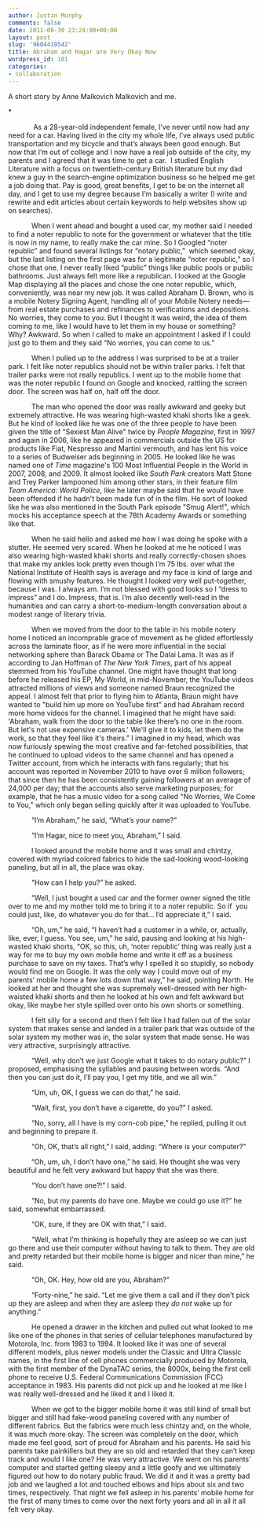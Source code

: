 ```yaml
---
author: Justin Murphy
comments: false
date: 2011-08-30 23:24:00+00:00
layout: post
slug: '9604419542'
title: Abraham and Hagar are Very Okay Now
wordpress_id: 101
categories:
- collaboration
---
```


A short story by Anne Malkovich Malkovich and me.  


* 



             As a 28-year-old independent female, I’ve never until now had any need for a car. Having lived in the city my whole life, I’ve always used public transportation and my bicycle and that’s always been good enough. But now that I’m out of college and I now have a real job outside of the city, my parents and I agreed that it was time to get a car.  I studied English Literature with a focus on twentieth-century British literature but my dad knew a guy in the search-engine optimization business so he helped me get a job doing that. Pay is good, great benefits, I get to be on the internet all day, and I get to use my degree because I’m basically a writer (I write and rewrite and edit articles about certain keywords to help websites show up on searches).




            When I went ahead and bought a used car, my mother said I needed to find a noter republic to note for the government or whatever that the title is now in my name, to really make the car mine. So I Googled “noter republic” and found several listings for “notary public,”  which seemed okay, but the last listing on the first page was for a legitimate “noter republic,” so I chose that one. I never really liked “public” things like public pools or public bathrooms. Just always felt more like a republican. I looked at the Google Map displaying all the places and chose the one noter republic, which, conveniently, was near my new job. It was called Abraham D. Brown, who is a mobile Notery Signing Agent, handling all of your Mobile Notery needs—from real estate purchases and refinances to verifications and depositions. No worries, they come to you. But I thought it was weird, the idea of them coming to me, like I would have to let them in my house or something? Why? Awkward. So when I called to make an appointment I asked if I could just go to them and they said “No worries, you can come to us.”




            When I pulled up to the address I was surprised to be at a trailer park. I felt like noter republics should not be within trailer parks. I felt that trailer parks were not really republics. I went up to the mobile home that was the noter republic I found on Google and knocked, rattling the screen door. The screen was half on, half off the door.




            The man who opened the door was really awkward and geeky but extremely attractive. He was wearing high-wasted khaki shorts like a geek. But he kind of looked like he was one of the three people to have been given the title of "Sexiest Man Alive" twice by _People Magazine_, first in 1997 and again in 2006, like he appeared in commercials outside the US for products like Fiat, Nespresso and Martini vermouth, and has lent his voice to a series of Budweiser ads beginning in 2005. He looked like he was named one of _Time_ magazine's 100 Most Influential People in the World in 2007, 2008, and 2009. It almost looked like _South Park_ creators Matt Stone and Trey Parker lampooned him among other stars, in their feature film _Team America: World Police_, like he later maybe said that he would have been offended if he hadn't been made fun of in the film. He sort of looked like he was also mentioned in the South Park episode "Smug Alert!", which mocks his acceptance speech at the 78th Academy Awards or something like that.




            When he said hello and asked me how I was doing he spoke with a stutter. He seemed very scared. When he looked at me he noticed I was also wearing high-wasted khaki shorts and really correctly-chosen shoes that make my ankles look pretty even though I’m 75 lbs. over what the National Institute of Health says is average and my face is kind of large and flowing with smushy features. He thought I looked very well put-together, because I was. I always am. I’m not blessed with good looks so I “dress to impress” and I do. Impress, that is. I’m also decently well-read in the humanities and can carry a short-to-medium-length conversation about a modest range of literary trivia.




            When we moved from the door to the table in his mobile notery home I noticed an incomprable grace of movement as he glided effortlessly across the laminate floor, as if he were more influential in the social networking sphere than Barack Obama or The Dalai Lama. It was as if according to Jan Hoffman of _The New York Times_, part of his appeal stemmed from his YouTube channel. One might have thought that long before he released his EP, My World, in mid-November, the YouTube videos attracted millions of views and someone named Braun recognized the appeal. I almost felt that prior to flying him to Atlanta, Braun might have wanted to "build him up more on YouTube first" and had Abraham record more home videos for the channel. I imagined that he might have said: 'Abraham, walk from the door to the table like there’s no one in the room. But let's not use expensive cameras.' We'll give it to kids, let them do the work, so that they feel like it's theirs.” I imagined in my head, which was now furiously spewing the most creative and far-fetched possibilities, that he continued to upload videos to the same channel and has opened a Twitter account, from which he interacts with fans regularly; that his account was reported in November 2010 to have over 6 million followers; that since then he has been consistently gaining followers at an average of 24,000 per day; that the accounts also serve marketing purposes; for example, that he has a music video for a song called "No Worries, We Come to You," which only began selling quickly after it was uploaded to YouTube.




            “I’m Abraham,” he said, “What’s your name?”




            “I’m Hagar, nice to meet you, Abraham,” I said.




            I looked around the mobile home and it was small and chintzy, covered with myriad colored fabrics to hide the sad-looking wood-looking paneling, but all in all, the place was okay.




            “How can I help you?” he asked.




            “Well, I just bought a used car and the former owner signed the title over to me and my mother told me to bring it to a noter republic. So if  you could just, like, do whatever you do for that… I’d appreciate it,” I said.




            “Oh, um,” he said, “I haven’t had a customer in a while, or, actually, like, ever, I guess. You see, um,” he said, pausing and looking at his high-wasted khaki shorts, “OK, so this, uh, ‘noter republic’ thing was really just a way for me to buy my own mobile home and write it off as a business purchase to save on my taxes. That’s why I spelled it so stupidly, so nobody would find me on Google. It was the only way I could move out of my parents’ mobile home a few lots down that way,” he said, pointing North. He looked at her and thought she was supremely well-dressed with her high-waisted khaki shorts and then he looked at his own and felt awkward but okay, like maybe her style spilled over onto his own shorts or something.




            I felt silly for a second and then I felt like I had fallen out of the solar system that makes sense and landed in a trailer park that was outside of the solar system my mother was in, the solar system that made sense. He was very attractive, surprisingly attractive.




            “Well, why don’t we just Google what it takes to do notary public?” I proposed, emphasising the syllables and pausing between words. “And then you can just do it, I’ll pay you, I get my title, and we all win.”




            “Um, uh, OK, I guess we can do that,” he said.




            “Wait, first, you don’t have a cigarette, do you?” I asked.




            “No, sorry, all I have is my corn-cob pipe,” he replied, pulling it out and beginning to prepare it.




            “Oh, OK, that’s all right,” I said, adding: “Where is your computer?”




            “Oh, um, uh, I don’t have one,” he said. He thought she was very beautiful and he felt very awkward but happy that she was there.




            “You don’t have one?!” I said.




            “No, but my parents do have one. Maybe we could go use it?” he said, somewhat embarrassed.




            “OK, sure, if they are OK with that,” I said.




            “Well, what I’m thinking is hopefully they are asleep so we can just go there and use their computer without having to talk to them. They are old and pretty retarded but their mobile home is bigger and nicer than mine,” he said.




            “Oh, OK. Hey, how old are you, Abraham?”




            “Forty-nine,” he said. “Let me give them a call and if they don’t pick up they are asleep and when they are asleep they _do not_ wake up for anything.”




            He opened a drawer in the kitchen and pulled out what looked to me like one of the phones in that series of cellular telephones manufactured by Motorola, Inc. from 1983 to 1994. It looked like it was one of several different models, plus newer models under the Classic and Ultra Classic names, in the first line of cell phones commercially produced by Motorola, with the first member of the DynaTAC series, the 8000x, being the first cell phone to receive U.S. Federal Communications Commission (FCC) acceptance in 1983. His parents did not pick up and he looked at me like I was really well-dressed and he liked it and I liked it.




            When we got to the bigger mobile home it was still kind of small but bigger and still had fake-wood paneling covered with any number of different fabrics. But the fabrics were much less chintzy and, on the whole, it was much more okay. The screen was completely on the door, which made me feel good, sort of proud for Abraham and his parents. He said his parents take painkillers but they are so old and retarded that they can’t keep track and would I like one? He was very attractive. We went on his parents’ computer and started getting sleepy and a little goofy and we ultimately figured out how to do notary public fraud. We did it and it was a pretty bad job and we laughed a lot and touched elbows and hips about six and two times, respectively. That night we fell asleep in his parents’ mobile home for the first of many times to come over the next forty years and all in all it all felt very okay.